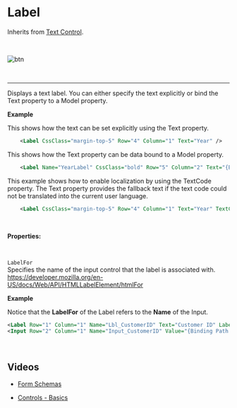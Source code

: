 
# Label

Inherits from [Text Control](textcontrol.md).

<br/>

![btn](https://profitbasedocs.blob.core.windows.net/images/headings.png)

<br/>

---

Displays a text label. You can either specify the text explicitly or bind the Text property to a Model property.

**Example**

This shows how the text can be set explicitly using the Text property.

```xml
    <Label CssClass="margin-top-5" Row="4" Column="1" Text="Year" />
```

This shows how the Text property can be data bound to a Model property.

```xml
    <Label Name="YearLabel" CssClass="bold" Row="5" Column="2" Text="{Binding Path:FormData.Year}" />
```

This example shows how to enable localization by using the TextCode property. The Text property provides the fallback text if the text code could not be translated into the current user language.

```xml
    <Label CssClass="margin-top-5" Row="4" Column="1" Text="Year" TextCode="C_Year" />
```

<br/>

**Properties:**

<br/>

`LabelFor`  
Specifies the name of the input control that the label is associated with. https://developer.mozilla.org/en-US/docs/Web/API/HTMLLabelElement/htmlFor

**Example**

Notice that the **LabelFor** of the Label refers to the **Name** of the Input.

```xml
<Label Row="1" Column="1" Name="Lbl_CustomerID" Text="Customer ID" LabelFor="Input_CustomerID" />
<Input Row="2" Column="1" Name="Input_CustomerID" Value="{Binding Path:ToggleButtonSource.CustomerID}" Type="text" />
```

<br/>

## Videos

- [Form Schemas](../../../../videos/formschemas.md)

- [Controls - Basics](https://profitbasedocs.blob.core.windows.net/videos/Form%20Schema%20-%20Input%20Element.mp4)
